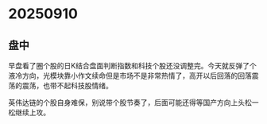 # 20250910

## 盘中

早盘看了圈个股的日K结合盘面判断指数和科技个股还没调整完。今天就反弹了个液冷方向，光模块靠小作文续命但是市场不是非常热情了，高开以后回落的回落震荡的震荡，也带不起科技股情绪。

英伟达链的个股自身难保，别说带个股节奏了，后面可能还得等国产方向上头松一松继续上攻。
